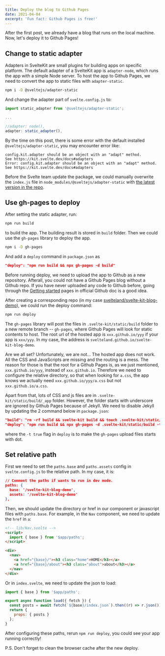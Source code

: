 ```yaml
---
title: Deploy the blog to Github Pages
date: 2021-04-04
excerpt: 'Fun fact: Github Pages is free!'
---
```


After the first post, we already have a blog that runs on the local machine. Now, let's deploy it to Github Pages!

## Change to static adapter

Adapters in SvelteKit are small plugins for building apps on specific platform. The default adapter of a SvelteKit app is `adapter-node`, which runs the app with a simple Node server. To host the app to Github Pages, we need to convert the app to static files with `adapter-static`.

```bash
npm i -D @sveltejs/adapter-static
```

And change the adapter part of `svelte.config.js` to:

```js
import static_adapter from '@sveltejs/adapter-static';

...

//adapter: node(),
adapter: static_adapter(),
```

By the time on this post, there is some error with the default installed `@sveltejs/adapter-static`, you may encounter error like:

```
config.kit.adapter should be an object with an "adapt" method.
See https://kit.svelte.dev/docs#adapters
Error: config.kit.adapter should be an object with an "adapt" method.
See https://kit.svelte.dev/docs#adapters
```

Before the Svelte team update the package, we could manually overwrite the `index.js` file in `node_modules/@sveltejs/adapter-static` with [the latest version in the repo](https://github.com/sveltejs/kit/tree/master/packages/adapter-static).

## Use gh-pages to deploy

After setting the static adapter, run:

```bash
npm run build
```

to build the app. The building result is stored in `build` folder. Then we could use the `gh-pages` library to deploy the app.

```bash
npm i -D gh-pages
```

And add a `deploy` command in `package.json` as

```json
"deploy": "npm run build && npx gh-pages -d build"
```

Before running deploy, we need to upload the app to Github as a new repository. Afterall, you could not have a Github Pages blog without a Github repo. If you have never uploaded any code to Github before, going through the [Getting started](https://docs.github.com/en/github/getting-started-with-github) pages in official Github doc is a good idea.

After creating a corresponding repo (in my case [svelteland/svelte-kit-blog-demo](https://github.com/svelteland/svelte-kit-blog-demo)), we could run the deploy command:

```bash
npm run deploy
```

The `gh-pages` library will post the files in `.svelte-kit/static/build` folder to a new remote branch -- `gh-pages`, where Github Pages will look for static contents to host. The root url of the hosted app is `xxx.github.io/yyy` if your app is `xxx/yyy`. In my case, the address is `svelteland.github.io/svelte-kit-blog-demo`.

Are we all set? Unfortunately, we are not... The hosted app does not work. All the CSS and JavaScripts are missing and the routing is a mess. The reason for those is that the root for a Github Pages is, as we just mentioned, `xxx.github.io/yyy`, instead of `xxx.github.io`. Therefore we need to configure the relative directory, so that when looking for `a.css`, the app knows we actually need `xxx.github.io/yyy/a.css` but not `xxx.github.io/a.css`.

Apart from that, lots of CSS and js files are in `.svelte-kit/static/build/_app` folder. However, the folder starts with underscore are ignored by Github Pages because of Jekyll. We need to disable Jekyll by updating the 2 command below in `package.json`:

```json
"build": "rm -rf build && svelte-kit build && touch .svelte-kit/static/build/.nojekyll",
"deploy": "npm run build && npx gh-pages -d .svelte-kit/static/build -t true"
```

where the `-t true` flag in `deploy` is to make the `gh-pages` upload files starts with dot.

## Set relative path

First we need to set the `paths.base` and `paths.assets` config in `svelte.config.js` to the relative path. In my case, it is:

```json
// Comment the paths if wants to run in dev mode.
paths: {
  base: '/svelte-kit-blog-demo',
  assets: '/svelte-kit-blog-demo'
},
```

Then, we should update the directory or href in our component or javascript files with `paths.base`. For example, in the `Nav` component, we need to update the `href` in `a`:

```html
<!-- lib/Nav.svelte -->
<script>
  import { base } from '$app/paths';
</script>

<div>
  <nav>
    <a href="{base}/"><h3 class="home">HOME</h3></a>
    <a href="{base}/about"><h3 class="about">about</h3></a>
  </nav>
</div>
```

Or in `index.svelte`, we need to update the json to load:

```js
import { base } from '$app/paths';

export async function load({ fetch }) {
  const posts = await fetch(`${base}/index.json`).then((r) => r.json());
  return {
    props: { posts }
  };
}
```

After configuring these paths, rerun `npm run deploy`, you could see your app running correctly!

P.S. Don't forget to clean the browser cache after the new deploy.
